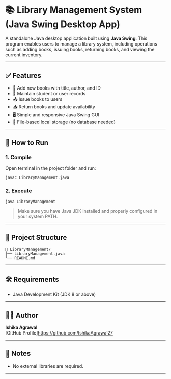 
# 📚 Library Management System (Java Swing Desktop App)

A standalone Java desktop application built using **Java Swing**. This program enables users to manage a library system, including operations such as adding books, issuing books, returning books, and viewing the current inventory.

---

## ✅ Features
- 📘 Add new books with title, author, and ID
- 👥 Maintain student or user records
- 📤 Issue books to users
- 📥 Return books and update availability
- 🖥️ Simple and responsive Java Swing GUI
- 💾 File-based local storage (no database needed)

---

## 🚀 How to Run

### 1. Compile
Open terminal in the project folder and run:
```bash
javac LibraryManagement.java
```

### 2. Execute
```bash
java LibraryManagement
```

> Make sure you have Java JDK installed and properly configured in your system PATH.

---


## 📂 Project Structure
```
📁 LibraryManagement/
├── LibraryManagement.java
└── README.md
```

---

## 🛠 Requirements
- Java Development Kit (JDK 8 or above)


---

## 🙋‍♀️ Author
**Ishika Agrawal**  
[GitHub Profile]https://github.com/IshikaAgrawal27

---

## 📌 Notes
- No external libraries are required.

---
